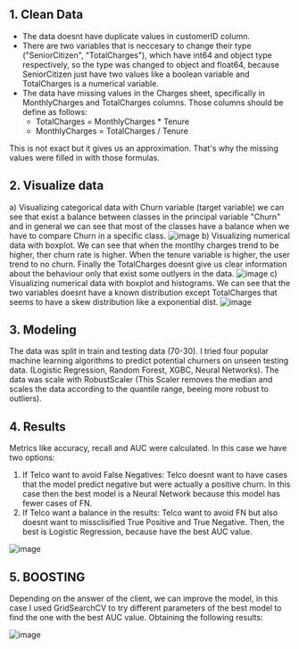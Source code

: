 ## 1. Clean Data
* The data doesnt have duplicate values in customerID column.
* There are two variables that is neccesary to change their type ("SeniorCitizen", "TotalCharges"), which have int64 and object type respectively, so the type was changed to object and float64, because SeniorCitizen just have two values like a boolean variable and TotalCharges is a numerical variable.
* The data have missing values in the Charges sheet, specifically in MonthlyCharges and TotalCharges columns. Those columns should be define as follows:
  * TotalCharges = MonthlyCharges * Tenure
  * MonthlyCharges = TotalCharges / Tenure

This is not exact but it gives us an approximation. That's why the missing values ​​were filled in with those formulas.

## 2. Visualize data
a) Visualizing categorical data with Churn variable (target variable) we can see that exist a balance between classes in the principal variable "Churn" and in general we can see that most of the classes have a balance when we have to compare Churn in a specific class.
![image](https://github.com/user-attachments/assets/f39b02ea-0185-4c0e-bd0a-d5b036bca761)
b) Visualizing numerical data with boxplot. We can see that when the montlhy charges trend to be higher, ther churn rate is higher. When the tenure variable is higher, the user trend to no churn. Finally the TotalCharges doesnt give us clear information about the behaviour only that exist some outlyers in the data.
![image](https://github.com/user-attachments/assets/35f57adb-fd98-4e6b-9ce9-b831234438e9)
c) Visualizing numerical data with boxplot and histograms. We can see that the two variables doesnt have a known distribution except TotalCharges that seems to have a skew distribution like a exponential dist.
![image](https://github.com/user-attachments/assets/3e91045e-0a66-470b-a825-6b09e48968b6)
## 3. Modeling
The data was split in train and testing data (70-30). I tried four popular machine learning algorithms to predict potential churners on unseen testing data. (Logistic Regression, Random Forest, XGBC, Neural Networks). The data was scale with RobustScaler (This Scaler removes the median and scales the data according to the quantile range, beeing more robust to outliers).
## 4. Results
Metrics like accuracy, recall and AUC were calculated. In this case we have two options:
  1. If Telco want to avoid False Negatives: Telco doesnt want to have cases that the model predict negative but were actually a positive churn. In this case then the best model is a Neural Network because this model has fewer cases of FN.
  2. If Telco want a balance in the results: Telco want to avoid FN but also doesnt want to missclisified True Positive and True Negative. Then, the best is Logistic Regression, because have the best AUC value.

![image](https://github.com/user-attachments/assets/02c4d2a2-dcec-48c1-bd7d-7c3423018b9d)

## 5. BOOSTING
Depending on the answer of the client, we can improve the model, in this case I used GridSearchCV to try different parameters of the best model to find the one with the best AUC value. Obtaining the following results:

![image](https://github.com/user-attachments/assets/ede3b6d7-618c-4135-bdc5-fb604f60a8c2)





